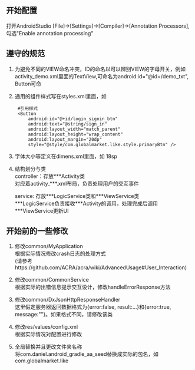 ## 开始配置

打开AndroidStudio [File]->[Settings]->[Compiler]->[Annotation Processors],勾选"Enable annotation processing"


## 遵守的规范

1. 为避免不同的VIEW命名冲突，ID的命名以可以辨别VIEW的字母开关，例如activity_demo.xml里面的TextView,可命名为android:id="@id+/demo\_txt", Button可命

2. 通用的组件样式写在styles.xml里面，如
        <style name="com.globalmarket.like.style.primaryBtn" parent="android:Widget.Button">
            <item name="android:textSize">@dimen/text_size_normal</item>
            <item name="android:background">@drawable/bg_login_btn</item>
            <item name="android:textColor">@color/white</item>
        </style>       
        
        #引用样式
        <Button
            android:id="@+id/login_signin_btn"
            android:text="@string/sign_in"
            android:layout_width="match_parent"
            android:layout_height="wrap_content"
            android:layout_margin="20dp"
            style="@style/com.globalmarket.like.style.primaryBtn" />

3. 字体大小等定义在dimens.xml里面，如
		<dimen name="text_size_normal">18sp</dimen>
        
4. 结构划分与类	
  	controller：存放\*\*\*Activity类	
    对应着activity_\*\*\*.xml布局，负责处理用户的交互事件
    
    service: 存放\*\*\*LogicService类和\*\*\*ViewService类		
    \*\*\*LogicService负责接收\*\*\*Activity的调用，处理完成后调用\*\*\*ViewService更新UI
        

## 开始前的一些修改

1. 修改common/MyApplication  
	根据实际情况修改crash日志的处理方式    
    (请参考https://github.com/ACRA/acra/wiki/AdvancedUsage#User_Interaction)
    
2. 修改common/CommonService  
	根据实际的出错信息提示交互设计，修改handleErrorResponse方法
    
3. 修改common/DxJsonHttpResponseHandler    
	这里假定服务器返回数据格式为{error:false, result:...}和{error:true, message:""}。如果格式不同，请修改该类
    
4. 修改res/values/config.xml  
	根据实际情况对配置进行修改
    
5. 全局替换并且更改文件夹名称		
	将com.daniel.android_gradle_aa_seed替换成实际的包名，如com.globalmarket.like